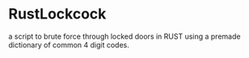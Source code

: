 # RustLockcock


a script to brute force through locked doors in RUST using a premade dictionary of common 4 digit codes.

